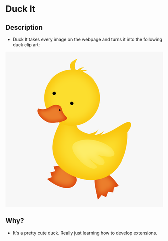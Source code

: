 # Duck It

## Description

* Duck It takes every image on the webpage and turns it into the following duck clip art:

![Duck image](https://raw.githubusercontent.com/ivannio/Duck_It/master/src/images/duck-large.png)
## Why?
* It's a pretty cute duck. Really just learning how to develop extensions.